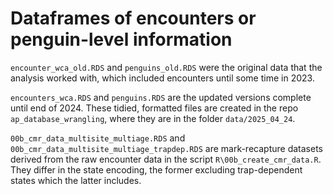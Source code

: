 # Dataframes of encounters or penguin-level information

`encounter_wca_old.RDS` and `penguins_old.RDS` were the original data that the 
analysis worked with, which included encounters until some time in 2023.

`encounters_wca.RDS` and `penguins.RDS` are the updated versions complete until
end of 2024. These tidied, formatted files are created in the repo 
`ap_database_wrangling`, where they are in the folder `data/2025_04_24`.

`00b_cmr_data_multisite_multiage.RDS` and `00b_cmr_data_multisite_multiage_trapdep.RDS` are mark-recapture datasets derived from the raw encounter data in the script `R\00b_create_cmr_data.R`. They differ in the state encoding, the former excluding trap-dependent states which the latter includes.
